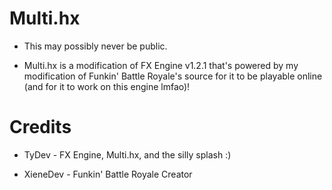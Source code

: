 # Multi.hx

* This may possibly never be public.

* Multi.hx is a modification of FX Engine v1.2.1 that's powered by my modification of Funkin' Battle Royale's source for it to be playable online (and for it to work on this engine lmfao)!

# Credits

* TyDev - FX Engine, Multi.hx, and the silly splash :)

* XieneDev - Funkin' Battle Royale Creator